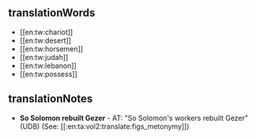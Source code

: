 ## translationWords

* [[en:tw:chariot]]
* [[en:tw:desert]]
* [[en:tw:horsemen]]
* [[en:tw:judah]]
* [[en:tw:lebanon]]
* [[en:tw:possess]]

## translationNotes

* **So Solomon rebuilt Gezer** - AT: "So Solomon's workers rebuilt Gezer" (UDB) (See: [[:en:ta:vol2:translate:figs_metonymy]])
